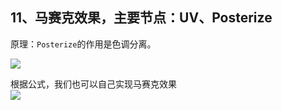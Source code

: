 ## 11、马赛克效果，主要节点：UV、Posterize
原理：`Posterize`的作用是色调分离。

![](20200828085532324.gif)

根据公式，我们也可以自己实现马赛克效果  
![](20200828085241604.gif)